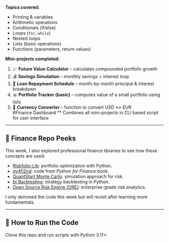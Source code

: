 **Topics covered:**
- Printing & variables
- Arithmetic operations
- Conditionals (if/else)
- Loops (`for`, `while`)  
- Nested loops  
- Lists (basic operations)  
- Functions (parameters, return values)  

**Mini-projects completed:** 
1. 📈 **Future Value Calculator** – calculates compounded portfolio growth  
2. 💰 **Savings Simulation** – monthly savings + interest loop  
3. 🏦 **Loan Repayment Schedule** – month-by-month principal & interest breakdown  
4. 📊 **Portfolio Tracker (basic)** – computes value of a small portfolio using lists  
5. 💱 **Currency Converter** – function to convert USD ↔ EUR  
#Finance Dashboard
** Combines all mini-projects in CLI based script for user interface

---

## 🔎 Finance Repo Peeks
This week, I also explored professional finance libraries to see how these concepts are used:
- [Riskfolio-Lib](https://github.com/dcajasn/Riskfolio-Lib): portfolio optimization with Python.
- [py4fi2nd](https://github.com/yhilpisch/py4fi2nd): code from *Python for Finance* book.
- [QuantStart Monte Carlo](https://www.quantstart.com/articles/Monte-Carlo-Simulations-in-Python/): simulation approach for risk.
- [bt Backtesting](https://pmorissette.github.io/bt/): strategy backtesting in Python.
- [Open Source Risk Engine (ORE)](https://github.com/OpenSourceRisk/Engine): enterprise-grade risk analytics.

I only skimmed the code this week but will revisit after learning more fundamentals.

---

## 🚀 How to Run the Code
Clone this repo and run scripts with Python 3.11+: